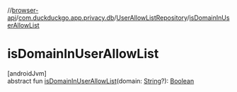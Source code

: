 //[browser-api](../../../index.md)/[com.duckduckgo.app.privacy.db](../index.md)/[UserAllowListRepository](index.md)/[isDomainInUserAllowList](is-domain-in-user-allow-list.md)

# isDomainInUserAllowList

[androidJvm]\
abstract fun [isDomainInUserAllowList](is-domain-in-user-allow-list.md)(domain: [String](https://kotlinlang.org/api/latest/jvm/stdlib/kotlin/-string/index.html)?): [Boolean](https://kotlinlang.org/api/latest/jvm/stdlib/kotlin/-boolean/index.html)
